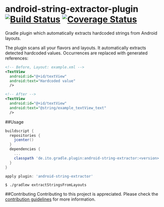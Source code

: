 # android-string-extractor-plugin [![Build Status](https://travis-ci.org/it-objects/android-string-extractor-plugin.svg?branch=travis-coveralls)](https://travis-ci.org/it-objects/android-string-extractor-plugin) [![Coverage Status](https://coveralls.io/repos/github/it-objects/android-string-extractor-plugin/badge.svg?branch=travis-coveralls)](https://coveralls.io/github/it-objects/android-string-extractor-plugin?branch=travis-coveralls)
Gradle plugin which automatically extracts hardcoded strings from Android layouts.

The plugin scans all your flavors and layouts. It automatically extracts detected hardcoded values. Occurrences are replaced with generated references:

```xml
<!-- Before, Layout: example.xml -->
<TextView
  android:id="@+id/textView"
  android:text="Hardcoded value"
  />

<!-- After -->
<TextView
  android:id="@+id/textView"
  android:text="@string/example_textView_text"
  />
```

##Usage
```groovy
buildscript {
  repositories {
    jcenter()
  }
  dependencies {
    ...
    classpath 'de.ito.gradle.plugin:android-string-extractor:<version>'
  }
}

apply plugin: 'android-string-extractor'
```

```shell
$ ./gradlew extractStringsFromLayouts
```

##Contributing
Contributing to this project is appreciated.
Please check the [contribution guidelines](/CONTRIBUTING.md) for more information.
